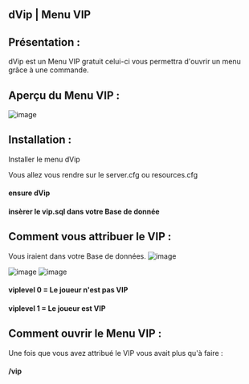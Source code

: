 ## dVip | Menu VIP

## Présentation : 

dVip est un Menu VIP gratuit celui-ci vous permettra d'ouvrir un menu grâce à une commande.


## Aperçu du Menu VIP : 

![image](https://user-images.githubusercontent.com/104649813/170997135-040ae125-5b41-4dc1-be00-7dc5128f5f55.png)

## Installation :

Installer le menu dVip

Vous allez vous rendre sur le server.cfg ou resources.cfg

#### ensure dVip
#### insèrer le vip.sql dans votre Base de donnée

## Comment vous attribuer le VIP : 

Vous iraient dans votre Base de données.
![image](https://user-images.githubusercontent.com/104649813/170997917-68940db9-a7f1-4753-a7ca-9ff5dcb1723e.png)

![image](https://user-images.githubusercontent.com/104649813/170998091-8b999de6-e532-49ac-b02d-64f76c8525c4.png)
![image](https://user-images.githubusercontent.com/104649813/170998120-dfbe16b5-e5dc-4872-a2cd-dbffbb41933b.png)

#### viplevel 0 = Le joueur n'est pas VIP
#### viplevel 1 = Le joueur est VIP

## Comment ouvrir le Menu VIP : 

Une fois que vous avez attribué le VIP vous avait plus qu'à faire :
#### /vip

